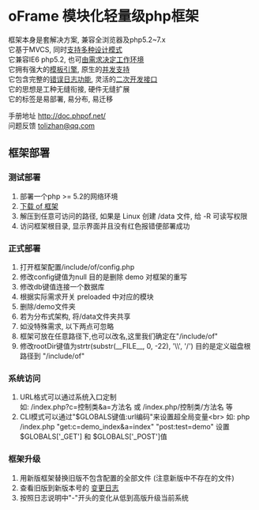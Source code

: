 # oFrame 模块化轻量级php框架

框架本身是套解决方案, 兼容全浏览器及php5.2~7.x<br>
它基于MVCS, 同时[支持多种设计模式](http://doc.phpof.net/?oFrame/FAQ/architect.html,oFrame/navigation.html)<br>
它兼容IE6 php5.2, 也可[由需求决定工作环境](http://doc.phpof.net/?oFrame/FAQ/namespace.html,oFrame/navigation.html)<br>
它拥有强大的[模板引擎](http://doc.phpof.net/?oFrame/helpManual/htmlTpl.html,oFrame/navigation.html), 原生的[并发支持](http://doc.phpof.net/?oFrame/components/timer.html,oFrame/navigation.html)<br>
它包含完整的[错误日志功能](http://doc.phpof.net/?oFrame/helpManual/error.html,oFrame/navigation.html), 灵活的[二次开发接口](http://doc.phpof.net/?oFrame/FAQ/baseExtends.html,oFrame/navigation.html)<br>
它的思想是工种无缝衔接, 硬件无缝扩展<br>
它的标签是易部署, 易分布, 易迁移

手册地址 http://doc.phpof.net/<br>
问题反馈 tolizhan@qq.com

## 框架部署
### 测试部署
1. 部署一个php >= 5.2的网络环境
2. [下载 of 框架](https://github.com/tolizhan/oFrame/archive/master.zip)
3. 解压到任意可访问的路径, 如果是 Linux 创建 /data 文件, 给 -R 可读写权限
4. 访问框架根目录, 显示界面并且没有红色报错便部署成功

### 正式部署
1. 打开框架配置/include/of/config.php
2. 修改config键值为null 目的是删除 demo 对框架的重写
3. 修改db键值连接一个数据库
4. 根据实际需求开关 preloaded 中对应的模块
5. 删除/demo文件夹
6. 若为分布式架构, 将/data文件夹共享
7. 如没特殊需求, 以下两点可忽略
8. 框架可放在任意路径下,也可以改名,这里我们确定在"/include/of"
9. 修改rootDir键值为strtr(substr(\_\_FILE\_\_, 0, -22), '\\\\', '/') 目的是定义磁盘根路径到 "/include/of"

### 系统访问
1. URL格式可以通过系统入口定制<br>
    如: /index.php?c=控制类&a=方法名 或 /index.php/控制类/方法名 等
2. CLI模式可以通过"$GLOBALS键值:url编码"来设置超全局变量<br>
    如: php /index.php "get:c=demo_index&a=index" "post:test=demo" 设置$GLOBALS['_GET'] 和 $GLOBALS['_POST']值

### 框架升级
1. 用新版框架替换旧版不包含配置的全部文件 (注意新版中不存在的文件)
2. 查看旧版到新版本号的 [变更日志](https://github.com/tolizhan/oFrame/blob/master/changelog.txt)
3. 按照日志说明中"-"开头的变化从低到高版升级当前系统